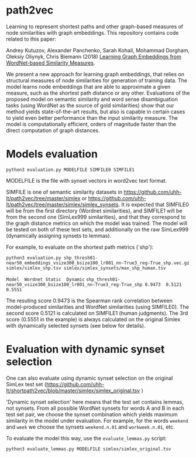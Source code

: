 # path2vec
Learning to represent shortest paths and other graph-based measures of node similarities with graph embeddings. This repository contains code related to this paper:  

Andrey Kutuzov, Alexander Panchenko, Sarah Kohail, Mohammad Dorgham, Oleksiy Oliynyk, Chris Biemann (2018) [Learning Graph Embeddings from WordNet-based Similarity Measures](https://arxiv.org/abs//1808.05611).

We present a new approach for learning graph embeddings, that relies on structural measures of node similarities for generation of training data. The model learns node embeddings that are able to approximate a given measure, such as the shortest path distance or any other. Evaluations of the proposed model on semantic similarity and word sense disambiguation tasks (using WordNet as the source of gold similarities) show that our method yields state-of-the-art results, but also is capable in certain cases to yield even better performance than the input similarity measure. The model is computationally efficient, orders of magnitude faster than the direct computation of graph distances.

# Models evaluation

`python3 evaluation.py MODELFILE SIMFILE0 SIMFILE1`

MODELFILE is the file with synset vectors in word2vec text format.

SIMFILE is one of semantic similarity datasets in https://github.com/uhh-lt/path2vec/tree/master/simlex or https://github.com/uhh-lt/path2vec/tree/master/simlex/simlex_synsets. It is expected that SIMFILE0 will be from the first directory (Wordnet similarities), and SIMFILE1 will be from the second one (SimLex999 similarities), and that they correspond to the graph distance metrics on which the model was trained. The model will be tested on both of these test sets, and additionally on the raw SimLex999 (dynamically assigning synsets to lemmas).

For example, to evaluate on the shortest path metrics (`shp'):

`python3 evaluation.py shp_thresh01-near50_embeddings_vsize300_bsize100_lr001_nn-True3_reg-True_shp.vec.gz simlex/simlex_shp.tsv simlex/simlex_synsets/max_shp_human.tsv`

`Model  Wordnet Static  Dynamic`
`shp_thresh01-near50_vsize300_bsize100_lr001_nn-True3_reg-True_shp 0.9473  0.5121  0.5551`

The resuting score 0.9473 is the Spearman rank correlation between model-produced similarities and WordNet similarities (using SIMFILE0). The second score 0.5121 is calculated on SIMFILE1 (human judgments). The 3rd score (0.5551 in the example) is always calculated on the original Simlex with dynamically selected synsets (see below for details).

# Evaluation with dynamic synset selection

One can also evaluate using dynamic synset selection on the original SimLex test set
(https://github.com/uhh-lt/shortpath2vec/blob/master/simlex/simlex_original.tsv )

'Dynamic synset selection' here means that the test set contains lemmas, not synsets.
From all possible WordNet synsets for words A and B in each test set pair, we choose the synset combination which yields
maximum similarity in the model under evaluation. For example, for the words `weekend` and `week` we choose the synsets
`weekend.n.01` and `workweek.n.01`, etc.

To evaluate the model this way, use the `evaluate_lemmas.py` script:

`python3 evaluate_lemmas.py MODELFILE simlex/simlex_original.tsv`
